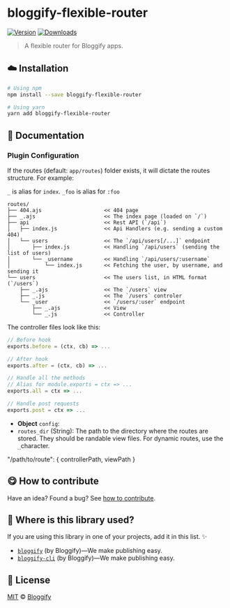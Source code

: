 <!-- Please do not edit this file. Edit the `blah` field in the `package.json` instead. If in doubt, open an issue. -->


# bloggify-flexible-router

 [![Version](https://img.shields.io/npm/v/bloggify-flexible-router.svg)](https://www.npmjs.com/package/bloggify-flexible-router) [![Downloads](https://img.shields.io/npm/dt/bloggify-flexible-router.svg)](https://www.npmjs.com/package/bloggify-flexible-router)

> A flexible router for Bloggify apps.

## :cloud: Installation

```sh
# Using npm
npm install --save bloggify-flexible-router

# Using yarn
yarn add bloggify-flexible-router
```


## :memo: Documentation


### Plugin Configuration

If the routes (default: `app/routes`) folder exists, it will dictate the routes structure. For example:

`_` is alias for `index`. `_foo` is alias for `:foo`

```
routes/
├── 404.ajs                    << 404 page
├── _.ajs                      << The index page (loaded on `/`)
├── api                        << Rest API (`/api`)
│   ├── index.js               << Api Handlers (e.g. sending a custom 404)
│   └── users                  << The `/api/users[/...]` endpoint
│       ├── index.js           << Handling `/api/users` (sending the list of users)
│       └── _username          << Handling `/api/users/:username`
│           └── index.js       << Fetching the user, by username, and sending it
└── users                      << The users list, in HTML format (`/users`)
    ├── _.ajs                  << The `/users` view
    ├── _.js                   << The `/users` controler
    └── _user                  << `/users/:user` endpoint
        ├── _.ajs              << View
        └── _.js               << Controller
```

The controller files look like this:

```js
// Before hook
exports.before = (ctx, cb) => ...

// After hook
exports.after = (ctx, cb) => ...

// Handle all the methods
// Alias for module.exports = ctx => ...
exports.all = ctx => ...

// Handle post requests
exports.post = ctx => ...
```

- **Object** `config`:
 - `routes_dir` (String): The path to the directory where the routes are stored. They should be randable view files. For dynamic routes, use the `_`character.

"/path/to/route": { controllerPath, viewPath }



## :yum: How to contribute
Have an idea? Found a bug? See [how to contribute][contributing].


## :dizzy: Where is this library used?
If you are using this library in one of your projects, add it in this list. :sparkles:


 - [`bloggify`](https://github.com/Bloggify/Bloggify) (by Bloggify)—We make publishing easy.
 - [`bloggify-cli`](https://github.com/Bloggify/Bloggify) (by Bloggify)—We make publishing easy.

## :scroll: License

[MIT][license] © [Bloggify][website]

[license]: http://showalicense.com/?fullname=Bloggify%20%3Csupport%40bloggify.org%3E%20(https%3A%2F%2Fbloggify.org)&year=2017#license-mit
[website]: https://bloggify.org
[contributing]: /CONTRIBUTING.md
[docs]: /DOCUMENTATION.md
